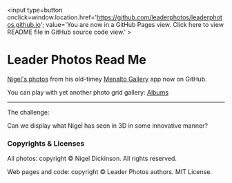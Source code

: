 <span style=display:none; >[You are now in GitHub source code view. Click here to view README file in GitHub Pages view]
( https://leaderphotos.github.io/#README.md "View file as a web page." ) </span>
<input type=button onclick=window.location.href='https://github.com/leaderphotos/leaderphotos.github.io';
value='You are now in a GitHub Pages view. Click here to view README file in GitHub source code view.' >


Leader Photos Read Me
================================================================================

[Nigel's photos]( http://nigeldickinson.com/gallery/albums.php ) from his old-timey [Menalto Gallery]( http://galleryproject.org/ ) app now on GitHub.

<span style=display:none; >You can click on the `albums` icon just above and page through all of Nigel's snaps one by one - using GitHub's wonderful show-the-data capabilities.</span>

You can play with yet another photo grid gallery: [Albums]( https://leaderphotos.github.io/albums/index.html#albums )

***

The challenge:

Can we display what Nigel has seen in 3D in some innovative manner?


### Copyrights & Licenses

All photos: copyright &copy; Nigel Dickinson. All rights reserved.

Web pages and code: copyright &copy; Leader Photos authors. MIT License.
